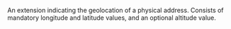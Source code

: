 An extension indicating the geolocation of a physical address.
Consists of mandatory longitude and latitude values, and an optional altitude value.